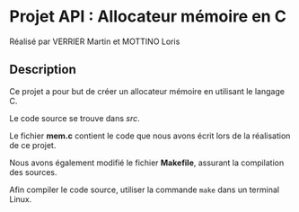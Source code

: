 # Projet API : Allocateur mémoire en C
Réalisé par VERRIER Martin et MOTTINO Loris



## Description
Ce projet a pour but de créer un allocateur mémoire en utilisant le langage C.

Le code source se trouve dans _src_.

Le fichier __mem.c__ contient le code que nous avons écrit lors de la réalisation de ce projet.

Nous avons également modifié le fichier __Makefile__, assurant la compilation des sources.

Afin compiler le code source, utiliser la commande `make` dans un terminal Linux.
